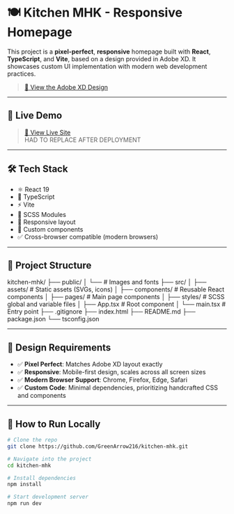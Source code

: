 # 🍽️ Kitchen MHK - Responsive Homepage

This project is a **pixel-perfect**, **responsive** homepage built with **React**, **TypeScript**, and **Vite**, based on a design provided in Adobe XD. It showcases custom UI implementation with modern web development practices.

> [🔗 View the Adobe XD Design](https://xd.adobe.com/view/cffd8229-5018-4e51-82f0-87f5b18ef0fc-9aae/)

---

## 🚀 Live Demo

> [🔗 View Live Site](#)  
HAD TO REPLACE AFTER DEPLOYMENT

---

## 🛠 Tech Stack

- ⚛️ React 19
- 🧠 TypeScript
- ⚡ Vite
- 🎨 SCSS Modules
- 📱 Responsive layout
- 🧩 Custom components
- ✅ Cross-browser compatible (modern browsers)

---

## 📁 Project Structure

kitchen-mhk/
├── public/
│ └──  # Images and fonts
├── src/
│ ├── assets/ # Static assets (SVGs, icons)
│ ├── components/ # Reusable React components
│ ├── pages/ # Main page components
│ ├── styles/ # SCSS global and variable files
│ ├── App.tsx # Root component
│ └── main.tsx # Entry point
├── .gitignore
├── index.html
├── README.md
├── package.json
└── tsconfig.json


---

## 🎨 Design Requirements

- ✅ **Pixel Perfect**: Matches Adobe XD layout exactly
- ✅ **Responsive**: Mobile-first design, scales across all screen sizes
- ✅ **Modern Browser Support**: Chrome, Firefox, Edge, Safari
- ✅ **Custom Code**: Minimal dependencies, prioritizing handcrafted CSS and components

---

## 🧪 How to Run Locally

```bash
# Clone the repo
git clone https://github.com/GreenArrow216/kitchen-mhk.git

# Navigate into the project
cd kitchen-mhk

# Install dependencies
npm install

# Start development server
npm run dev
